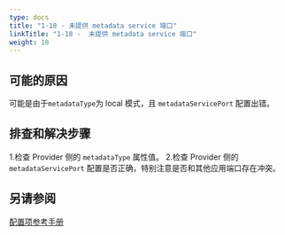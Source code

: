 ```yaml
---
type: docs
title: "1-18 - 未提供 metadata service 端口"
linkTitle: "1-18 -  未提供 metadata service 端口"
weight: 18
---
```


## 可能的原因
可能是由于`metadataType`为 local 模式，且 `metadataServicePort` 配置出错。

## 排查和解决步骤
1.检查 Provider 侧的 `metadataType` 属性值。
2.检查 Provider 侧的 `metadataServicePort` 配置是否正确，特别注意是否和其他应用端口存在冲突。

## 另请参阅
[配置项参考手册](../../../reference-manual/config/properties)

<p style="margin-top: 3rem;"> </p>
